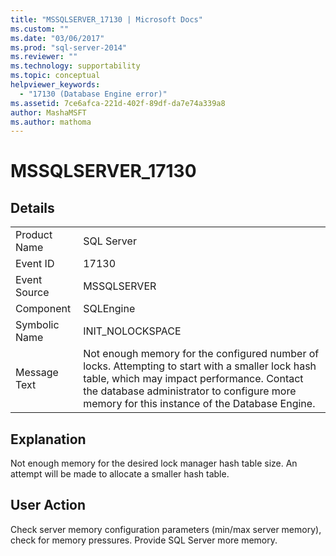 ```yaml
---
title: "MSSQLSERVER_17130 | Microsoft Docs"
ms.custom: ""
ms.date: "03/06/2017"
ms.prod: "sql-server-2014"
ms.reviewer: ""
ms.technology: supportability
ms.topic: conceptual
helpviewer_keywords: 
  - "17130 (Database Engine error)"
ms.assetid: 7ce6afca-221d-402f-89df-da7e74a339a8
author: MashaMSFT
ms.author: mathoma
---
```

# MSSQLSERVER_17130
    
## Details  
  
|||  
|-|-|  
|Product Name|SQL Server|  
|Event ID|17130|  
|Event Source|MSSQLSERVER|  
|Component|SQLEngine|  
|Symbolic Name|INIT_NOLOCKSPACE|  
|Message Text|Not enough memory for the configured number of locks. Attempting to start with a smaller lock hash table, which may impact performance. Contact the database administrator to configure more memory for this instance of the Database Engine.|  
  
## Explanation  
 Not enough memory for the desired lock manager hash table size.  An attempt will be made to allocate a smaller hash table.  
  
## User Action  
 Check server memory configuration parameters (min/max server memory), check for memory pressures. Provide SQL Server more memory.  
  
  
